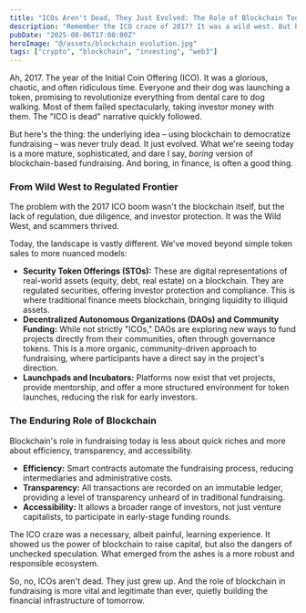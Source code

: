 ```yaml
---
title: "ICOs Aren't Dead, They Just Evolved: The Role of Blockchain Today"
description: "Remember the ICO craze of 2017? It was a wild west. But blockchain's role in fundraising didn't die; it matured, becoming more sophisticated and regulated."
pubDate: "2025-08-06T17:00:00Z"
heroImage: "@/assets/blockchain evolution.jpg"
tags: ["crypto", "blockchain", "investing", "web3"]
---
```


Ah, 2017. The year of the Initial Coin Offering (ICO). It was a glorious, chaotic, and often ridiculous time. Everyone and their dog was launching a token, promising to revolutionize everything from dental care to dog walking. Most of them failed spectacularly, taking investor money with them. The "ICO is dead" narrative quickly followed.

But here's the thing: the underlying idea – using blockchain to democratize fundraising – was never truly dead. It just evolved. What we're seeing today is a more mature, sophisticated, and dare I say, *boring* version of blockchain-based fundraising. And boring, in finance, is often a good thing.

### From Wild West to Regulated Frontier

The problem with the 2017 ICO boom wasn't the blockchain itself, but the lack of regulation, due diligence, and investor protection. It was the Wild West, and scammers thrived.

Today, the landscape is vastly different. We've moved beyond simple token sales to more nuanced models:

*   **Security Token Offerings (STOs):** These are digital representations of real-world assets (equity, debt, real estate) on a blockchain. They are regulated securities, offering investor protection and compliance. This is where traditional finance meets blockchain, bringing liquidity to illiquid assets.
*   **Decentralized Autonomous Organizations (DAOs) and Community Funding:** While not strictly "ICOs," DAOs are exploring new ways to fund projects directly from their communities, often through governance tokens. This is a more organic, community-driven approach to fundraising, where participants have a direct say in the project's direction.
*   **Launchpads and Incubators:** Platforms now exist that vet projects, provide mentorship, and offer a more structured environment for token launches, reducing the risk for early investors.

### The Enduring Role of Blockchain

Blockchain's role in fundraising today is less about quick riches and more about efficiency, transparency, and accessibility.

*   **Efficiency:** Smart contracts automate the fundraising process, reducing intermediaries and administrative costs.
*   **Transparency:** All transactions are recorded on an immutable ledger, providing a level of transparency unheard of in traditional fundraising.
*   **Accessibility:** It allows a broader range of investors, not just venture capitalists, to participate in early-stage funding rounds.

The ICO craze was a necessary, albeit painful, learning experience. It showed us the power of blockchain to raise capital, but also the dangers of unchecked speculation. What emerged from the ashes is a more robust and responsible ecosystem.

So, no, ICOs aren't dead. They just grew up. And the role of blockchain in fundraising is more vital and legitimate than ever, quietly building the financial infrastructure of tomorrow.
